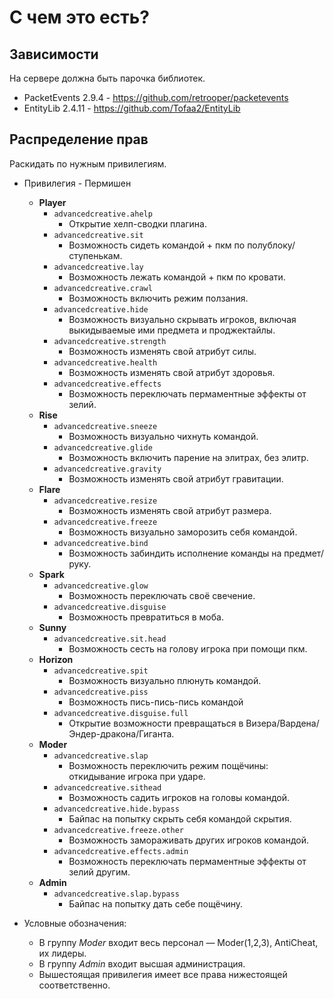 # С чем это есть?
## Зависимости

На сервере должна быть парочка библиотек.
- PacketEvents 2.9.4 - https://github.com/retrooper/packetevents
- EntityLib 2.4.11 - https://github.com/Tofaa2/EntityLib

## Распределение прав

Раскидать по нужным привилегиям.

- Привилегия - Пермишен
  - **Player**
    - `advancedcreative.ahelp`
      - Открытие хелп-сводки плагина.
    - `advancedcreative.sit`
      - Возможность сидеть командой + пкм по полублоку/ступенькам.
    - `advancedcreative.lay`
      - Возможность лежать командой + пкм по кровати.
    - `advancedcreative.crawl`
      - Возможность включить режим ползания.
    - `advancedcreative.hide`
      - Возможность визуально скрывать игроков, включая выкидываемые ими предмета и проджектайлы.
    - `advancedcreative.strength`
      - Возможность изменять свой атрибут силы.
    - `advancedcreative.health`
      - Возможность изменять свой атрибут здоровья.
    - `advancedcreative.effects`
      - Возможность переключать пермаментные эффекты от зелий.
  - **Rise**
    - `advancedcreative.sneeze`
      - Возможность визуально чихнуть командой.
    - `advancedcreative.glide`
      - Возможность включить парение на элитрах, без элитр.
    - `advancedcreative.gravity`
      - Возможность изменять свой атрибут гравитации.
  - **Flare**
    - `advancedcreative.resize`
      - Возможность изменять свой атрибут размера.
    - `advancedcreative.freeze`
      - Возможность визуально заморозить себя командой.
    - `advancedcreative.bind`
      - Возможность забиндить исполнение команды на предмет/руку.
  - **Spark**
    - `advancedcreative.glow`
      - Возможность переключать своё свечение.
    - `advancedcreative.disguise`
      - Возможность превратиться в моба.
  - **Sunny**
    - `advancedcreative.sit.head`
      - Возможность сесть на голову игрока при помощи пкм.
  - **Horizon**
    - `advancedcreative.spit`
      - Возможность визуально плюнуть командой.
    - `advancedcreative.piss`
      - Возможность пись-пись-пись командой
    - `advancedcreative.disguise.full`
      - Открытие возможности превращаться в Визера/Вардена/Эндер-дракона/Гиганта.
  - **Moder**
    - `advancedcreative.slap`
      - Возможность переключить режим пощёчины: откидывание игрока при ударе.
    - `advancedcreative.sithead`
      - Возможность садить игроков на головы командой.
    - `advancedcreative.hide.bypass`
      - Байпас на попытку скрыть себя командой скрытия.
    - `advancedcreative.freeze.other`
      - Возможность замораживать других игроков командой.
    - `advancedcreative.effects.admin`
      - Возможность переключать пермаментные эффекты от зелий другим.
  - **Admin**
    - `advancedcreative.slap.bypass`
      - Байпас на попытку дать себе пощёчину.

- Условные обозначения:
  - В группу *Moder* входит весь персонал — Moder(1,2,3), AntiCheat, их лидеры.
  - В группу *Admin* входит высшая администрация.
  - Вышестоящая привилегия имеет все права нижестоящей соответственно.
